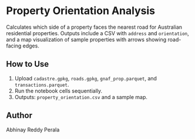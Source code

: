 # Property Orientation Analysis

Calculates which side of a property faces the nearest road for Australian residential properties. Outputs include a CSV with `address` and `orientation`, and a map visualization of sample properties with arrows showing road-facing edges.

## How to Use
1. Upload `cadastre.gpkg`, `roads.gpkg`, `gnaf_prop.parquet`, and `transactions.parquet`.
2. Run the notebook cells sequentially.
3. Outputs: `property_orientation.csv` and a sample map.

## Author
Abhinay Reddy Perala
